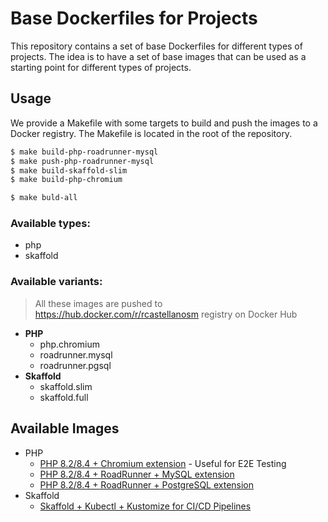 # Base Dockerfiles for Projects 

This repository contains a set of base Dockerfiles for different types of projects. The idea is to have a set of base images that can be used as a starting point for different types of projects.

## Usage
We provide a Makefile with some targets to build and push the images to a Docker registry. The Makefile is located in the root of the repository.

```bash
$ make build-php-roadrunner-mysql
$ make push-php-roadrunner-mysql
$ make build-skaffold-slim
$ make build-php-chromium

$ make buld-all
```

### **Available types:**
- php
- skaffold

### **Available variants:**
> All these images are pushed to https://hub.docker.com/r/rcastellanosm registry on Docker Hub

- **PHP**
  - php.chromium
  - roadrunner.mysql
  - roadrunner.pgsql
- **Skaffold**
  - skaffold.slim
  - skaffold.full

## Available Images
- PHP
  - [PHP 8.2/8.4 + Chromium extension](php/Dockerfile.chromium) - Useful for E2E Testing
  - [PHP 8.2/8.4 + RoadRunner + MySQL extension](php/Dockerfile.roadrunner.mysql)
  - [PHP 8.2/8.4 + RoadRunner + PostgreSQL extension](php/Dockerfile.roadrunner.pgsql)
- Skaffold
  - [Skaffold + Kubectl + Kustomize for CI/CD Pipelines](skaffold/Dockerfile.slim)